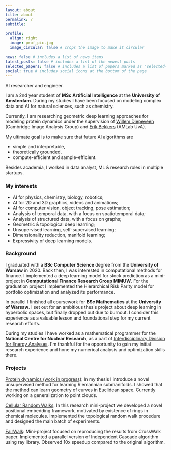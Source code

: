 ```yaml
---
layout: about
title: about
permalink: /
subtitle:

profile:
  align: right
  image: prof_pic.jpg
  image_circular: false # crops the image to make it circular

news: false # includes a list of news items
latest_posts: false # includes a list of the newest posts
selected_papers: false # includes a list of papers marked as "selected={true}"
social: true # includes social icons at the bottom of the page
---
```



AI researcher and engineer.

I am a 2nd year student of **MSc Artificial Intelligence** at the **University of Amsterdam**. During my studies I have been focused on modeling complex data and AI for natural sciences, such as chemistry. 

Currently, I am researching geometric deep learning approaches for modeling protein dynamics under the supervision of [Willem Diepeveen](https://www.maths.cam.ac.uk/person/wd292) (Cambridge Image Analysis Group) and [Erik Bekkers](https://ebekkers.github.io/) (AMLab UvA).

My ultimate goal is to make sure that future AI algorithms are
- simple and interpretable,
- theoretically grounded,
- compute-efficient and sample-efficient.

Besides academia, I worked in data analyst, ML & research roles in multiple startups.

### My interests
- AI for physics, chemistry, biology, robotics;
- AI for 2D and 3D graphics, videos and animations;
- AI for computer vision, object tracking, pose estimation;
- Analysis of temporal data, with a focus on spatiotemporal data;
- Analysis of structured data, with a focus on graphs;
- Geometric & topological deep learning;
- Unsupervised learning, self-supervised learning;
- Dimensionality reduction, manifold learning;
- Expressivity of deep learning models.

### Background
I graduated with a **BSc Computer Science** degree from the **University of Warsaw** in 2020. Back then, I was interested in computational methods for finance. I implemented a deep learning model for stock prediction as a mini-project in **Computational Finance Research Group MIMUW**. For the graduation project I implemented the Hierarchical Risk Parity model for portfolio optimization and analyzed its performance.

In parallel I finished all coursework for **BSc Mathematics** at the **University of Warsaw**. I set out for an ambitious thesis project about deep learning in hyperbolic spaces, but finally dropped out due to burnout. I consider this experience as a valuable lesson and foundational step for my current research efforts.

During my studies I have worked as a mathematical programmer for the **National Centre for Nuclear Research**, as a part of [Interdisciplinary Division for Energy Analyses](https://idea.edu.pl/). I'm thankful for the opportunity to gain my initial research experience and hone my numerical analysis and optimization skills there.





### Projects
[Protein dynamics (work in progress)](https://github.com/jkociniak/protein-dynamics): In my thesis I introduce a novel unsupervised method for learning Riemannian submanifolds. I showed that the method can learn geometry of curves in Euclidean space. Currently working on a generalization to point clouds.

[Cellular Random Walks](https://github.com/lukegtc/Cellular_RW): In this research mini-project we developed a novel positional embedding framework, motivated by existence of rings in chemical molecules. Implemented the topological random walk procedure and designed the main batch of experiments.

[FairWalk](https://github.com/jkociniak/FACT-AI-project): Mini-project focused on reproducing the results from CrossWalk paper. Implemented a parallel version of Independent Cascade algorithm using ray library. Observed 10x speedup compared to the original algorithm.

